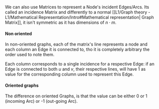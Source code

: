 We can also use Matrices to represent a Node's incident Edges/Arcs. Its called an incidence Matrix and differently to a normal [[L1/Graph theory - L1/Mathematical Representation/Intro#Mathematical representation| Graph Matrix]], it isn't symmetric as it has dimensions of $n\cdot m$.

#### Non oriented
In non-oriented graphs, each of the matrix's line represents a node and each column an Edge it is connected to, tho it is completely arbitrary the order used to note them.

Each column corresponds to a single incidence for a respective Edge: if an Edge is connected to both $u$ and $v$, their respective lines, will have 1 as value for the corresponding column used to represent this Edge.

#### Oriented graphs
The difference on oriented Graphs, is that the value can be either 0 or 1 (incoming Arc) or -1 (out-going Arc). 

